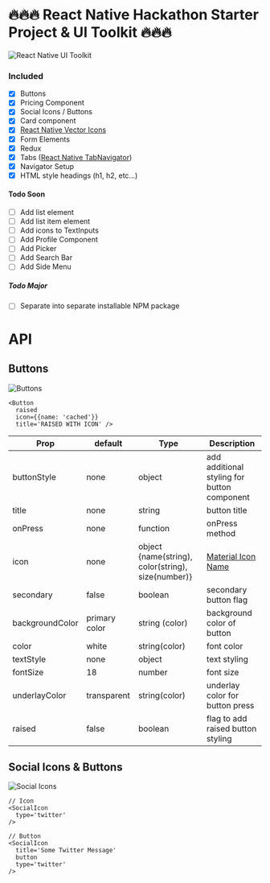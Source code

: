 # 🔥🔥🔥 React Native Hackathon Starter Project & UI Toolkit 🔥🔥🔥

![React Native UI Toolkit](http://i.imgur.com/80RWAyT.png)

### Included
- [x] Buttons
- [x] Pricing Component
- [x] Social Icons / Buttons 
- [x] Card component
- [x] [React Native Vector Icons](https://github.com/oblador/react-native-vector-icons)
- [x] Form Elements
- [x] Redux
- [x] Tabs ([React Native TabNavigator](https://github.com/exponentjs/react-native-tab-navigator))
- [x] Navigator Setup
- [x] HTML style headings (h1, h2, etc...)

#### Todo Soon
- [ ] Add list element
- [ ] Add list item element
- [ ] Add icons to TextInputs
- [ ] Add Profile Component
- [ ] Add Picker
- [ ] Add Search Bar
- [ ] Add Side Menu

##### Todo Major
- [ ] Separate into separate installable NPM package


# API

## Buttons

![Buttons](http://i.imgur.com/aZNhgFp.png)

```
<Button
  raised
  icon={{name: 'cached'}}
  title='RAISED WITH ICON' />
```

| Prop | default | Type | Description |
| ---- | ---- | ----| ---- |
| buttonStyle | none | object | add additional styling for button component |
| title | none | string | button title | 
| onPress | none | function | onPress method |
| icon | none | object {name(string), color(string), size(number)} | [Material Icon Name](https://design.google.com/icons/) | 
| secondary | false | boolean | secondary button flag |
| backgroundColor | primary color | string (color) | background color of button |
| color | white | string(color) | font color |
| textStyle | none | object | text styling |
| fontSize | 18 | number | font size |
| underlayColor | transparent | string(color) | underlay color for button press |
| raised | false | boolean | flag to add raised button styling |

## Social Icons & Buttons

![Social Icons](http://i.imgur.com/k9jQh2u.png)

```
// Icon
<SocialIcon
  type='twitter'
/>

// Button
<SocialIcon
  title='Some Twitter Message'
  button
  type='twitter'
/>
```
